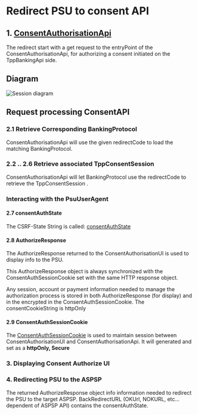 # Redirect PSU to consent API

## 1. [ConsentAuthorisationApi](dictionary.md#ConsentAuthorisationApi)
The redirect start with a get request to the entryPoint of the ConsentAuthorisationApi, for authorizing a consent initiated on the TppBankingApi side.

## Diagram
![Session diagram](http://www.plantuml.com/plantuml/proxy?src=https://raw.githubusercontent.com/adorsys/open-banking-gateway/gh-pages/docs/architecture/diagrams/useCases/5-redirectPsuToConsentAPI.puml&fmt=svg&vvv=1&sanitize=true)  

## Request processing ConsentAPI

### 2.1 Retrieve Corresponding BankingProtocol
ConsentAuthorisationApi will use the given redirectCode to load the matching BankingProtocol.

### 2.2 .. 2.6 Retrieve associated TppConsentSession
ConsentAuthorisationApi will let BankingProtocol use the redirectCode to retrieve the TppConsentSession
.
### Interacting with the PsuUserAgent

#### 2.7 consentAuthState
The CSRF-State String is called: [consentAuthState](dictionary.md#consentAuthState)

#### 2.8 AuthorizeResponse
The AuthorizeResponse returned to the ConsentAuthorisationUI is used to display info to the PSU.

This AuthorizeResponse object is always synchronized with the ConsentAuthSessionCookie set with the same HTTP response object.

Any session, account or payment information needed to manage the authorization process is stored in both AuthorizeResponse (for display) and in the encrypted in the ConsentAuthSessionCookie.
The consentCookieString is httpOnly

#### 2.9 ConsentAuthSessionCookie
The [ConsentAuthSessionCookie](dictionary.md#ConsentAuthSessionCookie) is used to maintain session between ConsentAuthorisationUI and ConsentAuthorisationApi. It will generated and set as a __httpOnly, Secure__

### 3. Displaying Consent Authorize UI

### 4. Redirecting PSU to the ASPSP
The returned AuthorizeResponse object info information needed to redirect the PSU to the target ASPSP.
BackRedirectURL (OKUrl, NOKURL, etc... dependent of ASPSP API) contains the consentAuthState.
